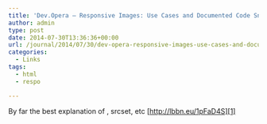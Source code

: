 ```yaml
---
title: 'Dev.Opera — Responsive Images: Use Cases and Documented Code Snippets to Get You Started'
author: admin
type: post
date: 2014-07-30T13:36:36+00:00
url: /journal/2014/07/30/dev-opera-responsive-images-use-cases-and-documented-code-snippets-to-get-you-started/
categories:
  - Links
tags:
  - html
  - respo

---
```

By far the best explanation of <picture>, srcset, etc [http://lbbn.eu/1pFaD4S][1]

 [1]: https://dev.opera.com/articles/responsive-images/